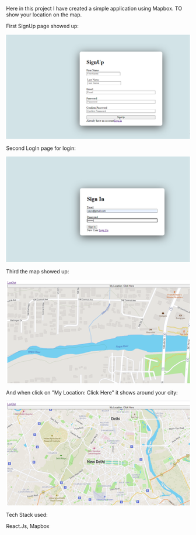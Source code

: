 Here in this project I have created a simple application using Mapbox. TO show your location on the map.

First SignUp page showed up:

<img src="https://github.com/Anuj-yadav1999/Map-App/blob/master/public/z_pic/pic1.PNG" width='650' >

Second LogIn page for login:

<img src="https://github.com/Anuj-yadav1999/Map-App/blob/master/public/z_pic/pic2.PNG" width='650' >

Third the map showed up:

<img src="https://github.com/Anuj-yadav1999/Map-App/blob/master/public/z_pic/pic3.PNG" width='650' >

And when click on "My Location: Click Here" it shows around your city:

<img src="https://github.com/Anuj-yadav1999/Map-App/blob/master/public/z_pic/pic4.PNG" width='650' >

Tech Stack used:

React.Js, 
Mapbox
